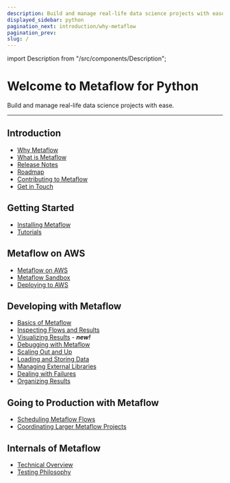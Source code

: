 ```yaml
---
description: Build and manage real-life data science projects with ease.
displayed_sidebar: python
pagination_next: introduction/why-metaflow
pagination_prev:
slug: /
---
```


import Description from "/src/components/Description";

# Welcome to Metaflow for Python

<Description>Build and manage real-life data science projects with ease.</Description>

---

## Introduction

- [Why Metaflow](introduction/why-metaflow)
- [What is Metaflow](introduction/what-is-metaflow)
- [Release Notes](introduction/release-notes)
- [Roadmap](introduction/roadmap)
- [Contributing to Metaflow](introduction/contributing-to-metaflow)
- [Get in Touch](introduction/getting-in-touch)

## Getting Started

- [Installing Metaflow](getting-started/install)
- [Tutorials](getting-started/tutorials/)

## Metaflow on AWS

- [Metaflow on AWS](metaflow-on-aws)
- [Metaflow Sandbox](metaflow-on-aws/metaflow-sandbox)
- [Deploying to AWS](metaflow-on-aws/deploy-to-aws)

## Developing with Metaflow

- [Basics of Metaflow](metaflow/basics)
- [Inspecting Flows and Results](metaflow/client)
- [Visualizing Results](metaflow/visualizing-results/) - _**new!**_
- [Debugging with Metaflow](metaflow/debugging)
- [Scaling Out and Up](metaflow/scaling)
- [Loading and Storing Data](metaflow/data)
- [Managing External Libraries](metaflow/dependencies)
- [Dealing with Failures](metaflow/failures)
- [Organizing Results](metaflow/tagging)

## Going to Production with Metaflow

- [Scheduling Metaflow Flows](going-to-production-with-metaflow/scheduling-metaflow-flows)
- [Coordinating Larger Metaflow Projects](going-to-production-with-metaflow/coordinating-larger-metaflow-projects)

## Internals of Metaflow

- [Technical Overview](internals-of-metaflow/technical-overview)
- [Testing Philosophy](internals-of-metaflow/testing-philosophy)
